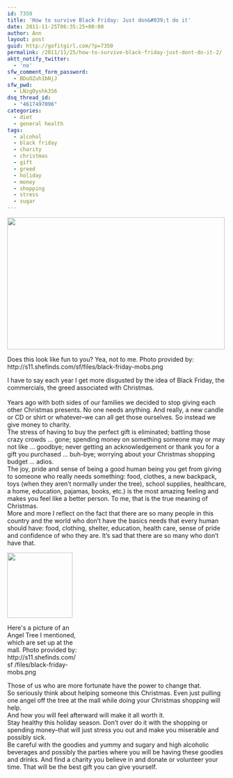 ```yaml
---
id: 7350
title: 'How to survive Black Friday: Just don&#039;t do it'
date: 2011-11-25T06:35:25+00:00
author: Ann
layout: post
guid: http://gofitgirl.com/?p=7350
permalink: /2011/11/25/how-to-survive-black-friday-just-dont-do-it-2/
aktt_notify_twitter:
  - 'no'
sfw_comment_form_password:
  - BDuOZuh1bNjJ
sfw_pwd:
  - LNzgOyshk3S6
dsq_thread_id:
  - "4617497096"
categories:
  - diet
  - general health
tags:
  - alcohol
  - black friday
  - charity
  - christmas
  - gift
  - greed
  - holiday
  - money
  - shopping
  - stress
  - sugar
---
```

<div style="width: 510px" class="wp-caption alignleft">
  <a href="http://s11.shefinds.com/sf/files/black-friday-mobs.png"><img title="Black Friday" src="http://s11.shefinds.com/sf/files/black-friday-mobs.png" alt="" width="500" height="304" /></a>
  
  <p class="wp-caption-text">
    Does this look like fun to you? Yea, not to me. Photo provided by: http://s11.shefinds.com/sf/files/black-friday-mobs.png
  </p>
</div>

  
I have to say each year I get more disgusted by the idea of Black Friday, the commercials, the greed associated with Christmas.  
&nbsp;  
Years ago with both sides of our families we decided to stop giving each other Christmas presents. No one needs anything. And really, a new candle or CD or shirt or whatever&#8211;we can all get those ourselves. So instead we give money to charity.  
The stress of having to buy the perfect gift is eliminated; battling those crazy crowds &#8230; gone; spending money on something someone may or may not like &#8230; goodbye; never getting an acknowledgement or thank you for a gift you purchased &#8230; buh-bye; worrying about your Christmas shopping budget &#8230; adios.  
The joy, pride and sense of being a good human being you get from giving to someone who really needs something: food, clothes, a new backpack, toys (when they aren&#8217;t normally under the tree), school supplies, healthcare, a home, education, pajamas, books, etc.) is the most amazing feeling and makes you feel like a better person. To me, that is the true meaning of Christmas.  
More and more I reflect on the fact that there are so many people in this country and the world who don&#8217;t have the basics needs that every human should have: food, clothing, shelter, education, health care, sense of pride and confidence of who they are. It&#8217;s sad that there are so many who don&#8217;t have that.  


<div id="attachment_7355" style="width: 160px" class="wp-caption alignright">
  <a href="http://gofitgirl.com/blog/wp-content/uploads/2011/11/angel-tree-205432540a1268f3.jpg"><img class="size-thumbnail wp-image-7355" title="angel-tree-205432540a1268f3" src="http://gofitgirl.com/blog/wp-content/uploads/2011/11/angel-tree-205432540a1268f3-150x150.jpg" alt="" width="150" height="150" /></a>
  
  <p class="wp-caption-text">
    Here's a picture of an Angel Tree I mentioned, which are set up at the mall. Photo provided by: http://s11.shefinds.com/sf /files/black-friday-mobs.png
  </p>
</div>

  
Those of us who are more fortunate have the power to change that.  
So seriously think about helping someone this Christmas. Even just pulling one angel off the tree at the mall while doing your Christmas shopping will help.  
And how you will feel afterward will make it all worth it.  
Stay healthy this holiday season. Don&#8217;t over do it with the shopping or spending money&#8211;that will just stress you out and make you miserable and possibly sick.  
Be careful with the goodies and yummy and sugary and high alcoholic beverages and possibly the parties where you will be having these goodies and drinks. And find a charity you believe in and donate or volunteer your time. That will be the best gift you can give yourself.  
&nbsp;
